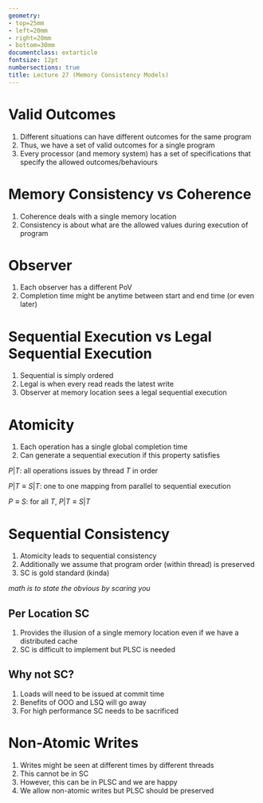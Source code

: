 ```yaml
---
geometry:
- top=25mm
- left=20mm
- right=20mm
- bottom=30mm
documentclass: extarticle
fontsize: 12pt
numbersections: true
title: Lecture 27 (Memory Consistency Models)
--- 
```


# Valid Outcomes
1. Different situations can have different outcomes for the same program
1. Thus, we have a set of valid outcomes for a single program
1. Every processor (and memory system) has a set of specifications that specify the allowed outcomes/behaviours

# Memory Consistency vs Coherence
1. Coherence deals with a single memory location
1. Consistency is about what are the allowed values during execution of program

# Observer
1. Each observer has a different PoV
1. Completion time might be anytime between start and end time (or even later)

# Sequential Execution vs Legal Sequential Execution
1. Sequential is simply ordered
1. Legal is when every read reads the latest write
1. Observer at memory location sees a legal sequential execution

# Atomicity
1. Each operation has a single global completion time
1. Can generate a sequential execution if this property satisfies

$P|T$: all operations issues by thread $T$ in order

$P|T \equiv S|T$: one to one mapping from parallel to sequential execution

$P \equiv S$: for all $T$, $P|T \equiv S|T$

# Sequential Consistency
1. Atomicity leads to sequential consistency
1. Additionally we assume that program order (within thread) is preserved
1. SC is gold standard (kinda)

*math is to state the obvious by scaring you*

## Per Location SC
1. Provides the illusion of a single memory location even if we have a distributed cache
1. SC is difficult to implement but PLSC is needed

## Why not SC?
1. Loads will need to be issued at commit time
1. Benefits of OOO and LSQ will go away
1. For high performance SC needs to be sacrificed

# Non-Atomic Writes
1. Writes might be seen at different times by different threads
1. This cannot be in SC
1. However, this can be in PLSC and we are happy
1. We allow non-atomic writes but PLSC should be preserved
